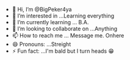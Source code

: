 - 👋 Hi, I’m @BigPeker4ya
- 👀 I’m interested in ...Learning everything 
- 🌱 I’m currently learning ... B.A. 
- 💞️ I’m looking to collaborate on ...Anything 
- 📫 How to reach me ... Message me. Onhere
- 😄 Pronouns: ...Streight
- ⚡ Fun fact: ...I'm bald but I turn heads 😁

<!---
BigPeker4ya/BigPeker4ya is a ✨ special ✨ repository because its `README.md` (this file) appears on your GitHub profile.
You can click the Preview link to take a look at your changes.
--->
